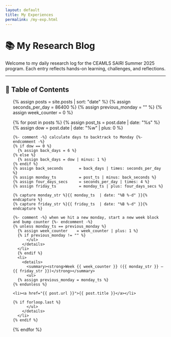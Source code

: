```yaml
---
layout: default
title: My Experiences
permalink: /my-exp.html
---
```


<div class="blog-post">
  <h1>📚 My Research Blog</h1>
  <p>Welcome to my daily research log for the CEAMLS SAIRI Summer 2025 program. Each entry reflects hands-on learning, challenges, and reflections.</p>
  <hr />

  <h2>📅 Table of Contents</h2>
<ul class="blog-toc">
  {% assign posts             = site.posts | sort: "date" %}
  {% assign seconds_per_day   = 86400 %}
  {% assign previous_monday   = "" %}
  {% assign week_counter      = 0 %}

{% for post in posts %}
{% assign post_ts    = post.date | date: "%s" %}
{% assign dow        = post.date | date: "%w" | plus: 0 %}

    {%- comment -%} calculate days to backtrack to Monday {%- endcomment -%}
    {% if dow == 0 %}
      {% assign back_days = 6 %}
    {% else %}
      {% assign back_days = dow | minus: 1 %}
    {% endif %}
    {% assign back_seconds       = back_days | times: seconds_per_day %}
    {% assign monday_ts          = post_ts | minus: back_seconds %}
    {% assign four_days_secs     = seconds_per_day | times: 4 %}
    {% assign friday_ts          = monday_ts | plus: four_days_secs %}

    {% capture monday_str %}{{ monday_ts  | date: "%B %-d" }}{% endcapture %}
    {% capture friday_str %}{{ friday_ts  | date: "%B %-d" }}{% endcapture %}

    {%- comment -%} when we hit a new monday, start a new week block and bump counter {%- endcomment -%}
    {% unless monday_ts == previous_monday %}
      {% assign week_counter    = week_counter | plus: 1 %}
      {% if previous_monday != "" %}
          </ul>
        </details>
      </li>
      {% endif %}
      <li>
        <details>
          <summary><strong>Week {{ week_counter }} ({{ monday_str }} – {{ friday_str }})</strong></summary>
          <ul>
      {% assign previous_monday = monday_ts %}
    {% endunless %}

    <li><a href="{{ post.url }}">{{ post.title }}</a></li>

    {% if forloop.last %}
          </ul>
        </details>
      </li>
    {% endif %}

{% endfor %}

</ul>
</div>
